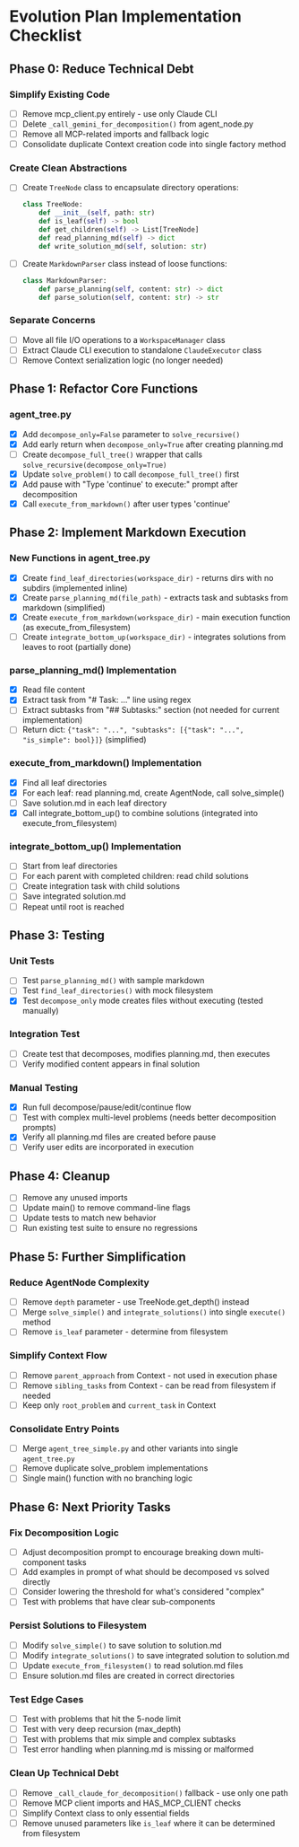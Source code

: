 # Evolution Plan Implementation Checklist

## Phase 0: Reduce Technical Debt

### Simplify Existing Code
- [ ] Remove mcp_client.py entirely - use only Claude CLI
- [ ] Delete `_call_gemini_for_decomposition()` from agent_node.py
- [ ] Remove all MCP-related imports and fallback logic
- [ ] Consolidate duplicate Context creation code into single factory method

### Create Clean Abstractions
- [ ] Create `TreeNode` class to encapsulate directory operations:
  ```python
  class TreeNode:
      def __init__(self, path: str)
      def is_leaf(self) -> bool
      def get_children(self) -> List[TreeNode]
      def read_planning_md(self) -> dict
      def write_solution_md(self, solution: str)
  ```
- [ ] Create `MarkdownParser` class instead of loose functions:
  ```python
  class MarkdownParser:
      def parse_planning(self, content: str) -> dict
      def parse_solution(self, content: str) -> str
  ```

### Separate Concerns
- [ ] Move all file I/O operations to a `WorkspaceManager` class
- [ ] Extract Claude CLI execution to standalone `ClaudeExecutor` class
- [ ] Remove Context serialization logic (no longer needed)

## Phase 1: Refactor Core Functions

### agent_tree.py
- [x] Add `decompose_only=False` parameter to `solve_recursive()`
- [x] Add early return when `decompose_only=True` after creating planning.md
- [ ] Create `decompose_full_tree()` wrapper that calls `solve_recursive(decompose_only=True)`
- [x] Update `solve_problem()` to call `decompose_full_tree()` first
- [x] Add pause with "Type 'continue' to execute:" prompt after decomposition
- [x] Call `execute_from_markdown()` after user types 'continue'

## Phase 2: Implement Markdown Execution

### New Functions in agent_tree.py
- [x] Create `find_leaf_directories(workspace_dir)` - returns dirs with no subdirs (implemented inline)
- [x] Create `parse_planning_md(file_path)` - extracts task and subtasks from markdown (simplified)
- [x] Create `execute_from_markdown(workspace_dir)` - main execution function (as execute_from_filesystem)
- [ ] Create `integrate_bottom_up(workspace_dir)` - integrates solutions from leaves to root (partially done)

### parse_planning_md() Implementation
- [x] Read file content
- [x] Extract task from "# Task: ..." line using regex
- [ ] Extract subtasks from "## Subtasks:" section (not needed for current implementation)
- [ ] Return dict: `{"task": "...", "subtasks": [{"task": "...", "is_simple": bool}]}` (simplified)

### execute_from_markdown() Implementation
- [x] Find all leaf directories
- [x] For each leaf: read planning.md, create AgentNode, call solve_simple()
- [ ] Save solution.md in each leaf directory
- [x] Call integrate_bottom_up() to combine solutions (integrated into execute_from_filesystem)

### integrate_bottom_up() Implementation
- [ ] Start from leaf directories
- [ ] For each parent with completed children: read child solutions
- [ ] Create integration task with child solutions
- [ ] Save integrated solution.md
- [ ] Repeat until root is reached

## Phase 3: Testing

### Unit Tests
- [ ] Test `parse_planning_md()` with sample markdown
- [ ] Test `find_leaf_directories()` with mock filesystem
- [x] Test `decompose_only` mode creates files without executing (tested manually)

### Integration Test
- [ ] Create test that decomposes, modifies planning.md, then executes
- [ ] Verify modified content appears in final solution

### Manual Testing
- [x] Run full decompose/pause/edit/continue flow
- [ ] Test with complex multi-level problems (needs better decomposition prompts)
- [x] Verify all planning.md files are created before pause
- [ ] Verify user edits are incorporated in execution

## Phase 4: Cleanup

- [ ] Remove any unused imports
- [ ] Update main() to remove command-line flags
- [ ] Update tests to match new behavior
- [ ] Run existing test suite to ensure no regressions

## Phase 5: Further Simplification

### Reduce AgentNode Complexity
- [ ] Remove `depth` parameter - use TreeNode.get_depth() instead
- [ ] Merge `solve_simple()` and `integrate_solutions()` into single `execute()` method
- [ ] Remove `is_leaf` parameter - determine from filesystem

### Simplify Context Flow
- [ ] Remove `parent_approach` from Context - not used in execution phase
- [ ] Remove `sibling_tasks` from Context - can be read from filesystem if needed
- [ ] Keep only `root_problem` and `current_task` in Context

### Consolidate Entry Points
- [ ] Merge `agent_tree_simple.py` and other variants into single `agent_tree.py`
- [ ] Remove duplicate solve_problem implementations
- [ ] Single main() function with no branching logic

## Phase 6: Next Priority Tasks

### Fix Decomposition Logic
- [ ] Adjust decomposition prompt to encourage breaking down multi-component tasks
- [ ] Add examples in prompt of what should be decomposed vs solved directly
- [ ] Consider lowering the threshold for what's considered "complex"
- [ ] Test with problems that have clear sub-components

### Persist Solutions to Filesystem
- [ ] Modify `solve_simple()` to save solution to solution.md
- [ ] Modify `integrate_solutions()` to save integrated solution to solution.md
- [ ] Update `execute_from_filesystem()` to read solution.md files
- [ ] Ensure solution.md files are created in correct directories

### Test Edge Cases
- [ ] Test with problems that hit the 5-node limit
- [ ] Test with very deep recursion (max_depth)
- [ ] Test with problems that mix simple and complex subtasks
- [ ] Test error handling when planning.md is missing or malformed

### Clean Up Technical Debt
- [ ] Remove `_call_claude_for_decomposition()` fallback - use only one path
- [ ] Remove MCP client imports and HAS_MCP_CLIENT checks
- [ ] Simplify Context class to only essential fields
- [ ] Remove unused parameters like `is_leaf` where it can be determined from filesystem